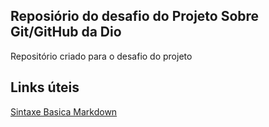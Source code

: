## Reposiório do desafio do Projeto Sobre Git/GitHub da Dio
Repositório criado para o desafio do projeto

## Links úteis
[Sintaxe Basica Markdown](https://www.markdownguide.org/)
